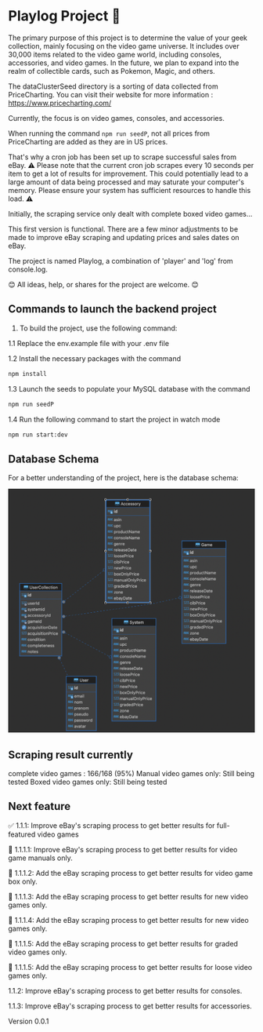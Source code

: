 # Playlog Project 🏴󠁧󠁢󠁥󠁮󠁧󠁿

The primary purpose of this project is to determine the value of your geek collection, mainly focusing on the video game universe. It includes over 30,000 items related to the video game world, including consoles, accessories, and video games. In the future, we plan to expand into the realm of collectible cards, such as Pokemon, Magic, and others.

The dataClusterSeed directory is a sorting of data collected from PriceCharting. You can visit their website for more information : https://www.pricecharting.com/

Currently, the focus is on video games, consoles, and accessories.

When running the command `npm run seedP`, not all prices from PriceCharting are added as they are in US prices.

That's why a cron job has been set up to scrape successful sales from eBay. ⚠️ Please note that the current cron job scrapes every 10 seconds per item to get a lot of results for improvement. This could potentially lead to a large amount of data being processed and may saturate your computer's memory. Please ensure your system has sufficient resources to handle this load. ⚠️

Initially, the scraping service only dealt with complete boxed video games...

This first version is functional. There are a few minor adjustments to be made to improve eBay scraping and updating prices and sales dates on eBay.

The project is named Playlog, a combination of 'player' and 'log' from console.log.

😊 All ideas, help, or shares for the project are welcome. 😊

## Commands to launch the backend project

1. To build the project, use the following command:

1.1 Replace the env.example file with your .env file

1.2 Install the necessary packages with the command

```bash
npm install
```

1.3 Launch the seeds to populate your MySQL database with the command

```bash
npm run seedP
```

1.4 Run the following command to start the project in watch mode

```bash
npm run start:dev
```

## Database Schema

For a better understanding of the project, here is the database schema:

![Database Schema](/img/Database.png)

## Scraping result currently

complete video games : 166/168 (95%)
Manual video games only: Still being tested
Boxed video games only: Still being tested

## Next feature 

✅ 1.1.1: Improve eBay's scraping process to get better results for full-featured video games 

🚧 1.1.1.1: Improve eBay's scraping process to get better results for video game manuals only. 

🚧 1.1.1.2: Add the eBay scraping process to get better results for video game box only. 

🚧 1.1.1.3: Add the eBay scraping process to get better results for new video games only.

🚧 1.1.1.4: Add the eBay scraping process to get better results for new video games only.

🚧 1.1.1.5: Add the eBay scraping process to get better results for graded video games only.

🚧 1.1.1.5: Add the eBay scraping process to get better results for loose video games only.

1.1.2: Improve eBay's scraping process to get better results for consoles.

1.1.3: Improve eBay's scraping process to get better results for accessories.



Version 0.0.1